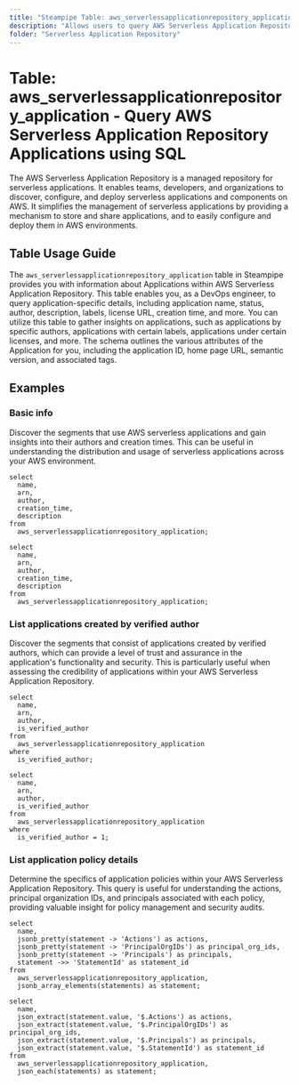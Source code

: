 ```yaml
---
title: "Steampipe Table: aws_serverlessapplicationrepository_application - Query AWS Serverless Application Repository Applications using SQL"
description: "Allows users to query AWS Serverless Application Repository Applications to fetch details like application name, status, author, description, labels, license URL, creation time, and more."
folder: "Serverless Application Repository"
---
```


# Table: aws_serverlessapplicationrepository_application - Query AWS Serverless Application Repository Applications using SQL

The AWS Serverless Application Repository is a managed repository for serverless applications. It enables teams, developers, and organizations to discover, configure, and deploy serverless applications and components on AWS. It simplifies the management of serverless applications by providing a mechanism to store and share applications, and to easily configure and deploy them in AWS environments.

## Table Usage Guide

The `aws_serverlessapplicationrepository_application` table in Steampipe provides you with information about Applications within AWS Serverless Application Repository. This table enables you, as a DevOps engineer, to query application-specific details, including application name, status, author, description, labels, license URL, creation time, and more. You can utilize this table to gather insights on applications, such as applications by specific authors, applications with certain labels, applications under certain licenses, and more. The schema outlines the various attributes of the Application for you, including the application ID, home page URL, semantic version, and associated tags.

## Examples

### Basic info
Discover the segments that use AWS serverless applications and gain insights into their authors and creation times. This can be useful in understanding the distribution and usage of serverless applications across your AWS environment.

```sql+postgres
select
  name,
  arn,
  author,
  creation_time,
  description
from
  aws_serverlessapplicationrepository_application;
```

```sql+sqlite
select
  name,
  arn,
  author,
  creation_time,
  description
from
  aws_serverlessapplicationrepository_application;
```


### List applications created by verified author
Discover the segments that consist of applications created by verified authors, which can provide a level of trust and assurance in the application's functionality and security. This is particularly useful when assessing the credibility of applications within your AWS Serverless Application Repository.

```sql+postgres
select
  name,
  arn,
  author,
  is_verified_author
from
  aws_serverlessapplicationrepository_application
where
  is_verified_author;
```

```sql+sqlite
select
  name,
  arn,
  author,
  is_verified_author
from
  aws_serverlessapplicationrepository_application
where
  is_verified_author = 1;
```

### List application policy details
Determine the specifics of application policies within your AWS Serverless Application Repository. This query is useful for understanding the actions, principal organization IDs, and principals associated with each policy, providing valuable insight for policy management and security audits.

```sql+postgres
select
  name,
  jsonb_pretty(statement -> 'Actions') as actions,
  jsonb_pretty(statement -> 'PrincipalOrgIDs') as principal_org_ids,
  jsonb_pretty(statement -> 'Principals') as principals,
  statement ->> 'StatementId' as statement_id
from
  aws_serverlessapplicationrepository_application,
  jsonb_array_elements(statements) as statement;
```

```sql+sqlite
select
  name,
  json_extract(statement.value, '$.Actions') as actions,
  json_extract(statement.value, '$.PrincipalOrgIDs') as principal_org_ids,
  json_extract(statement.value, '$.Principals') as principals,
  json_extract(statement.value, '$.StatementId') as statement_id
from
  aws_serverlessapplicationrepository_application,
  json_each(statements) as statement;
```